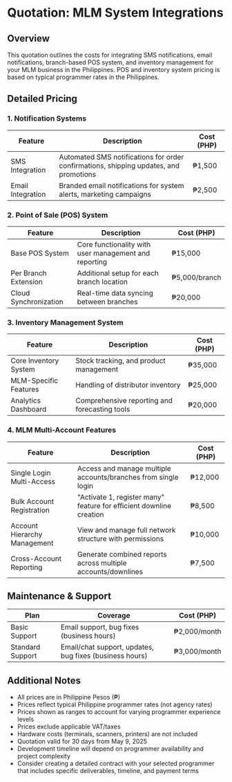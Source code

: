 # Quotation: MLM System Integrations 

## Overview
This quotation outlines the costs for integrating SMS notifications, email notifications, branch-based POS system, and inventory management for your MLM business in the Philippines. POS and inventory system pricing is based on typical programmer rates in the Philippines.

## Detailed Pricing

### 1. Notification Systems
| Feature | Description | Cost (PHP) |
|---------|-------------|------------|
| SMS Integration | Automated SMS notifications for order confirmations, shipping updates, and promotions | ₱1,500 |
| Email Integration | Branded email notifications for system alerts, marketing campaigns| ₱2,500 |

### 2. Point of Sale (POS) System 
| Feature | Description | Cost (PHP) |
|---------|-------------|-----------|
| Base POS System | Core functionality with user management and reporting | ₱15,000 |
| Per Branch Extension | Additional setup for each branch location | ₱5,000/branch |
| Cloud Synchronization | Real-time data syncing between branches | ₱20,000 |

### 3. Inventory Management System 
| Feature | Description | Cost (PHP) |
|---------|-------------|-----------|
| Core Inventory System | Stock tracking, and product management | ₱35,000 |
| MLM-Specific Features | Handling of distributor inventory | ₱25,000 |
| Analytics Dashboard | Comprehensive reporting and forecasting tools | ₱20,000 |

### 4. MLM Multi-Account Features
| Feature | Description | Cost (PHP) |
|---------|-------------|---------|
| Single Login Multi-Access | Access and manage multiple accounts/branches from single login | ₱12,000 |
| Bulk Account Registration | "Activate 1, register many" feature for efficient downline creation | ₱8,500 |
| Account Hierarchy Management | View and manage full network structure with permissions | ₱10,000 |
| Cross-Account Reporting | Generate combined reports across multiple accounts/downlines | ₱7,500 |

## Maintenance & Support
| Plan | Coverage | Cost (PHP) |
|------|----------|------------|
| Basic Support | Email support, bug fixes (business hours) | ₱2,000/month |
| Standard Support | Email/chat support, updates, bug fixes (business hours) | ₱3,000/month |

## Additional Notes
- All prices are in Philippine Pesos (₱)
- Prices reflect typical Philippine programmer rates (not agency rates)
- Prices shown as ranges to account for varying programmer experience levels
- Prices exclude applicable VAT/taxes
- Hardware costs (terminals, scanners, printers) are not included
- Quotation valid for 30 days from May 9, 2025
- Development timeline will depend on programmer availability and project complexity
- Consider creating a detailed contract with your selected programmer that includes specific deliverables, timeline, and payment terms
